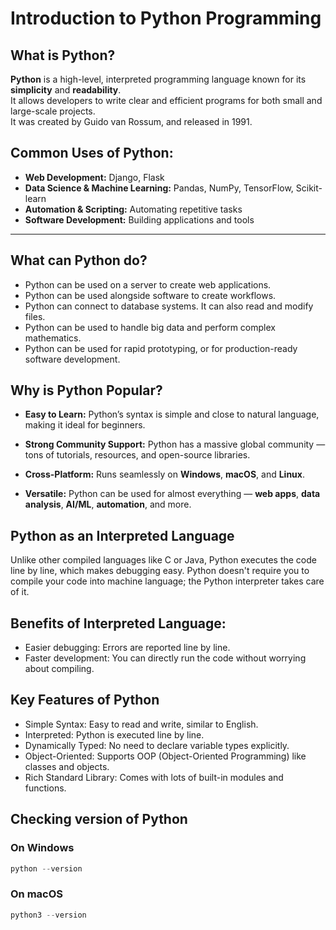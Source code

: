 #  Introduction to Python Programming

##  What is Python?
**Python** is a high-level, interpreted programming language known for its **simplicity** and **readability**.  
It allows developers to write clear and efficient programs for both small and large-scale projects.  
It was created by Guido van Rossum, and released in 1991.

## Common Uses of Python:
- **Web Development:** Django, Flask  
- **Data Science & Machine Learning:** Pandas, NumPy, TensorFlow, Scikit-learn  
- **Automation & Scripting:** Automating repetitive tasks  
- **Software Development:** Building applications and tools  

---

## What can Python do?
- Python can be used on a server to create web applications.
- Python can be used alongside software to create workflows.
- Python can connect to database systems. It can also read and modify files.
- Python can be used to handle big data and perform complex mathematics.
- Python can be used for rapid prototyping, or for production-ready software development.

## Why is Python Popular?

- **Easy to Learn:**  Python’s syntax is simple and close to natural language, making it ideal for beginners.  

- **Strong Community Support:**  Python has a massive global community — tons of tutorials, resources, and open-source libraries.  

- **Cross-Platform:**  Runs seamlessly on **Windows**, **macOS**, and **Linux**.  

- **Versatile:**  Python can be used for almost everything — **web apps**, **data analysis**, **AI/ML**, **automation**, and more.  

## Python as an Interpreted Language
Unlike other compiled languages like C or Java, Python executes the code line by line, which makes debugging easy. Python doesn't require you to compile your code into machine language; the Python interpreter takes care of it.

## Benefits of Interpreted Language:
- Easier debugging: Errors are reported line by line.
- Faster development: You can directly run the code without worrying about compiling.
  
## Key Features of Python
- Simple Syntax: Easy to read and write, similar to English.
- Interpreted: Python is executed line by line.
- Dynamically Typed: No need to declare variable types explicitly.
- Object-Oriented: Supports OOP (Object-Oriented Programming) like classes and objects.
- Rich Standard Library: Comes with lots of built-in modules and functions.

## Checking version of Python
### On Windows
```python
python --version
```
### On macOS
```python
python3 --version
```


